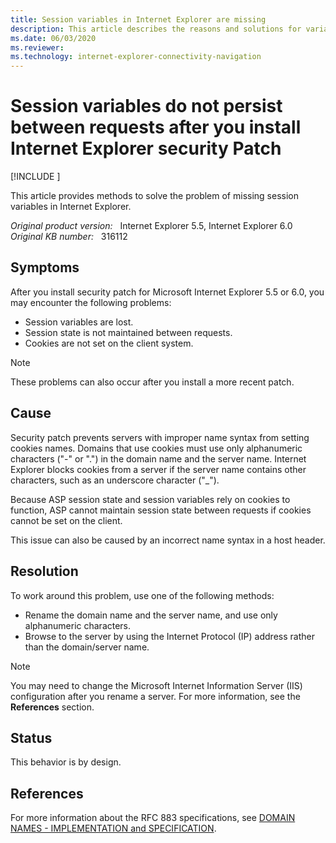 ```yaml
---
title: Session variables in Internet Explorer are missing
description: This article describes the reasons and solutions for variables that cannot be saved after the security patch is installed in Internet Explorer 5.5 or 6.0.
ms.date: 06/03/2020
ms.reviewer: 
ms.technology: internet-explorer-connectivity-navigation
---
```

# Session variables do not persist between requests after you install Internet Explorer security Patch

[!INCLUDE [](../../../includes/browsers-important.md)]

This article provides methods to solve the problem of missing session variables in Internet Explorer.

_Original product version:_ &nbsp; Internet Explorer 5.5, Internet Explorer 6.0  
_Original KB number:_ &nbsp; 316112

## Symptoms

After you install security patch for Microsoft Internet Explorer 5.5 or 6.0, you may encounter the following problems:

- Session variables are lost.
- Session state is not maintained between requests.
- Cookies are not set on the client system.

> [!NOTE]
> These problems can also occur after you install a more recent patch.

## Cause

Security patch prevents servers with improper name syntax from setting cookies names. Domains that use cookies must use only alphanumeric characters ("-" or ".") in the domain name and the server name. Internet Explorer blocks cookies from a server if the server name contains other characters, such as an underscore character ("_").

Because ASP session state and session variables rely on cookies to function, ASP cannot maintain session state between requests if cookies cannot be set on the client.

This issue can also be caused by an incorrect name syntax in a host header.

## Resolution

To work around this problem, use one of the following methods:

- Rename the domain name and the server name, and use only alphanumeric characters.
- Browse to the server by using the Internet Protocol (IP) address rather than the domain/server name.

> [!NOTE]
> You may need to change the Microsoft Internet Information Server (IIS) configuration after you rename a server. For more information, see the **References** section.

## Status

This behavior is by design.

## References

For more information about the RFC 883 specifications, see [DOMAIN NAMES - IMPLEMENTATION and SPECIFICATION](https://www.ietf.org/rfc/rfc883.txt?number=883).
